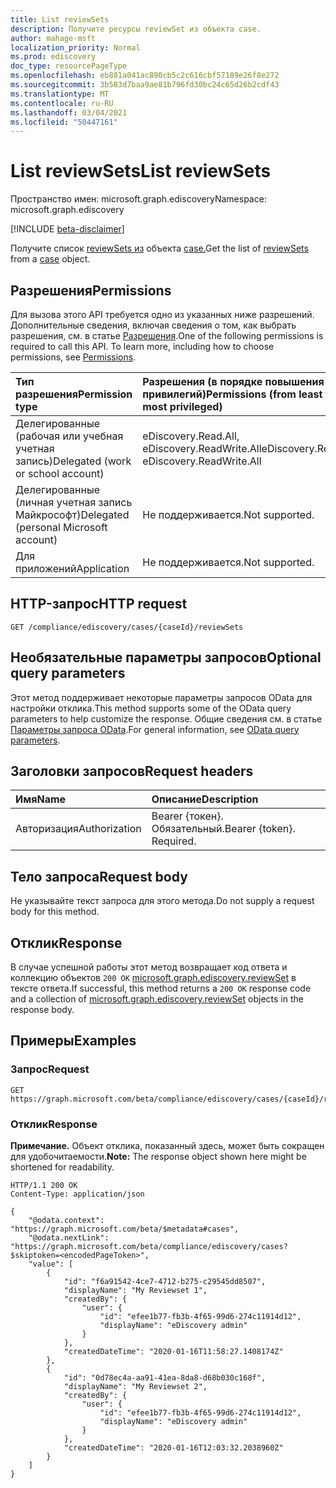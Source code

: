 ```yaml
---
title: List reviewSets
description: Получите ресурсы reviewSet из объекта case.
author: mahage-msft
localization_priority: Normal
ms.prod: ediscovery
doc_type: resourcePageType
ms.openlocfilehash: eb881a041ac890cb5c2c616cbf57189e26f8e272
ms.sourcegitcommit: 3b583d7baa9ae81b796fd30bc24c65d26b2cdf43
ms.translationtype: MT
ms.contentlocale: ru-RU
ms.lasthandoff: 03/04/2021
ms.locfileid: "50447161"
---
```

# <a name="list-reviewsets"></a><span data-ttu-id="5c039-103">List reviewSets</span><span class="sxs-lookup"><span data-stu-id="5c039-103">List reviewSets</span></span>

<span data-ttu-id="5c039-104">Пространство имен: microsoft.graph.ediscovery</span><span class="sxs-lookup"><span data-stu-id="5c039-104">Namespace: microsoft.graph.ediscovery</span></span>

[!INCLUDE [beta-disclaimer](../../includes/beta-disclaimer.md)]

<span data-ttu-id="5c039-105">Получите список [reviewSets из](../resources/ediscovery-reviewset.md) объекта [case.](../resources/ediscovery-case.md)</span><span class="sxs-lookup"><span data-stu-id="5c039-105">Get the list of [reviewSets](../resources/ediscovery-reviewset.md) from a [case](../resources/ediscovery-case.md) object.</span></span>

## <a name="permissions"></a><span data-ttu-id="5c039-106">Разрешения</span><span class="sxs-lookup"><span data-stu-id="5c039-106">Permissions</span></span>

<span data-ttu-id="5c039-p101">Для вызова этого API требуется одно из указанных ниже разрешений. Дополнительные сведения, включая сведения о том, как выбрать разрешения, см. в статье [Разрешения](/graph/permissions-reference).</span><span class="sxs-lookup"><span data-stu-id="5c039-p101">One of the following permissions is required to call this API. To learn more, including how to choose permissions, see [Permissions](/graph/permissions-reference).</span></span>

|<span data-ttu-id="5c039-109">Тип разрешения</span><span class="sxs-lookup"><span data-stu-id="5c039-109">Permission type</span></span>|<span data-ttu-id="5c039-110">Разрешения (в порядке повышения привилегий)</span><span class="sxs-lookup"><span data-stu-id="5c039-110">Permissions (from least to most privileged)</span></span>|
|:---|:---|
|<span data-ttu-id="5c039-111">Делегированные (рабочая или учебная учетная запись)</span><span class="sxs-lookup"><span data-stu-id="5c039-111">Delegated (work or school account)</span></span>|<span data-ttu-id="5c039-112">eDiscovery.Read.All, eDiscovery.ReadWrite.All</span><span class="sxs-lookup"><span data-stu-id="5c039-112">eDiscovery.Read.All, eDiscovery.ReadWrite.All</span></span>|
|<span data-ttu-id="5c039-113">Делегированные (личная учетная запись Майкрософт)</span><span class="sxs-lookup"><span data-stu-id="5c039-113">Delegated (personal Microsoft account)</span></span>|<span data-ttu-id="5c039-114">Не поддерживается.</span><span class="sxs-lookup"><span data-stu-id="5c039-114">Not supported.</span></span>|
|<span data-ttu-id="5c039-115">Для приложений</span><span class="sxs-lookup"><span data-stu-id="5c039-115">Application</span></span>|<span data-ttu-id="5c039-116">Не поддерживается.</span><span class="sxs-lookup"><span data-stu-id="5c039-116">Not supported.</span></span>|

## <a name="http-request"></a><span data-ttu-id="5c039-117">HTTP-запрос</span><span class="sxs-lookup"><span data-stu-id="5c039-117">HTTP request</span></span>

<!-- {
  "blockType": "ignored"
}
-->

``` http
GET /compliance/ediscovery/cases/{caseId}/reviewSets
```

## <a name="optional-query-parameters"></a><span data-ttu-id="5c039-118">Необязательные параметры запросов</span><span class="sxs-lookup"><span data-stu-id="5c039-118">Optional query parameters</span></span>

<span data-ttu-id="5c039-119">Этот метод поддерживает некоторые параметры запросов OData для настройки отклика.</span><span class="sxs-lookup"><span data-stu-id="5c039-119">This method supports some of the OData query parameters to help customize the response.</span></span> <span data-ttu-id="5c039-120">Общие сведения см. в статье [Параметры запроса OData](/graph/query-parameters).</span><span class="sxs-lookup"><span data-stu-id="5c039-120">For general information, see [OData query parameters](/graph/query-parameters).</span></span>

## <a name="request-headers"></a><span data-ttu-id="5c039-121">Заголовки запросов</span><span class="sxs-lookup"><span data-stu-id="5c039-121">Request headers</span></span>

|<span data-ttu-id="5c039-122">Имя</span><span class="sxs-lookup"><span data-stu-id="5c039-122">Name</span></span>|<span data-ttu-id="5c039-123">Описание</span><span class="sxs-lookup"><span data-stu-id="5c039-123">Description</span></span>|
|:---|:---|
|<span data-ttu-id="5c039-124">Авторизация</span><span class="sxs-lookup"><span data-stu-id="5c039-124">Authorization</span></span>|<span data-ttu-id="5c039-p103">Bearer {токен}. Обязательный.</span><span class="sxs-lookup"><span data-stu-id="5c039-p103">Bearer {token}. Required.</span></span>|

## <a name="request-body"></a><span data-ttu-id="5c039-127">Тело запроса</span><span class="sxs-lookup"><span data-stu-id="5c039-127">Request body</span></span>

<span data-ttu-id="5c039-128">Не указывайте текст запроса для этого метода.</span><span class="sxs-lookup"><span data-stu-id="5c039-128">Do not supply a request body for this method.</span></span>

## <a name="response"></a><span data-ttu-id="5c039-129">Отклик</span><span class="sxs-lookup"><span data-stu-id="5c039-129">Response</span></span>

<span data-ttu-id="5c039-130">В случае успешной работы этот метод возвращает код ответа и коллекцию объектов `200 OK` [microsoft.graph.ediscovery.reviewSet](../resources/ediscovery-reviewset.md) в тексте ответа.</span><span class="sxs-lookup"><span data-stu-id="5c039-130">If successful, this method returns a `200 OK` response code and a collection of [microsoft.graph.ediscovery.reviewSet](../resources/ediscovery-reviewset.md) objects in the response body.</span></span>

## <a name="examples"></a><span data-ttu-id="5c039-131">Примеры</span><span class="sxs-lookup"><span data-stu-id="5c039-131">Examples</span></span>

### <a name="request"></a><span data-ttu-id="5c039-132">Запрос</span><span class="sxs-lookup"><span data-stu-id="5c039-132">Request</span></span>

<!-- {
  "blockType": "request",
  "name": "list_reviewset"
}
-->

``` http
GET https://graph.microsoft.com/beta/compliance/ediscovery/cases/{caseId}/reviewSets
```

### <a name="response"></a><span data-ttu-id="5c039-133">Отклик</span><span class="sxs-lookup"><span data-stu-id="5c039-133">Response</span></span>

<span data-ttu-id="5c039-134">**Примечание.** Объект отклика, показанный здесь, может быть сокращен для удобочитаемости.</span><span class="sxs-lookup"><span data-stu-id="5c039-134">**Note:** The response object shown here might be shortened for readability.</span></span>
<!-- {
  "blockType": "response",
  "truncated": true,
  "@odata.type": "Collection(microsoft.graph.ediscovery.reviewSet)"
}
-->

``` http
HTTP/1.1 200 OK
Content-Type: application/json

{
    "@odata.context": "https://graph.microsoft.com/beta/$metadata#cases",
    "@odata.nextLink": "https://graph.microsoft.com/beta/compliance/ediscovery/cases?$skiptoken=<encodedPageToken>",
    "value": [
        {
            "id": "f6a91542-4ce7-4712-b275-c29545dd8507",
            "displayName": "My Reviewset 1",
            "createdBy": {
                "user": {
                    "id": "efee1b77-fb3b-4f65-99d6-274c11914d12",
                    "displayName": "eDiscovery admin"
                }
            },
            "createdDateTime": "2020-01-16T11:58:27.1408174Z"
        },
        {
            "id": "0d78ec4a-aa91-41ea-8da8-d68b030c168f",
            "displayName": "My Reviewset 2",
            "createdBy": {
                "user": {
                    "id": "efee1b77-fb3b-4f65-99d6-274c11914d12",
                    "displayName": "eDiscovery admin"
                }
            },
            "createdDateTime": "2020-01-16T12:03:32.2038960Z"
        }
    ]
}
```
